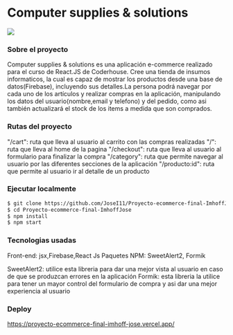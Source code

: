 # Computer supplies & solutions
![](https://github.com/JoseI11/Proyecto-ecommerce-final-ImhoffJose/blob/main/public/images/gif-ecommerce.gif)


### Sobre el proyecto

Computer supplies & solutions es una aplicación e-commerce realizado para el curso de React.JS de Coderhouse. Cree una tienda de insumos informaticos, la cual es capaz de mostrar los productos desde una base de datos(Firebase), incluyendo sus detalles.La persona podrá navegar por cada uno de los artículos y realizar compras en la aplicación, manipulando los datos del usuario(nombre,email y telefono) y del pedido, como asi también actualizará el stock de los items a medida que son comprados.

### Rutas del proyecto

"/cart": ruta que lleva al usuario al carrito con las compras realizadas
"/": ruta que lleva al home de la pagina
"/checkout": ruta que lleva al usuario al formulario para finalizar la compra
"/category": ruta que permite navegar al usuario por las diferentes secciones de la aplicación
"/producto:id": ruta que permite al usuario ir al detalle de un producto
### Ejecutar localmente
```bash
$ git clone https://github.com/JoseI11/Proyecto-ecommerce-final-ImhoffJose.git
$ cd Proyecto-ecommerce-final-ImhoffJose
$ npm install
$ npm start
```
### Tecnologias usadas
Front-end: jsx,Firebase,React Js
Paquetes NPM: SweetAlert2, Formik

SweetAlert2: utilice esta libreria para dar una mejor vista al usuario en caso de que se produzcan errores en la aplicación
Formik: esta libreria la utilice para tener un mayor control del formulario de compra y asi dar una mejor experiencia al usuario

### Deploy

https://proyecto-ecommerce-final-imhoff-jose.vercel.app/


